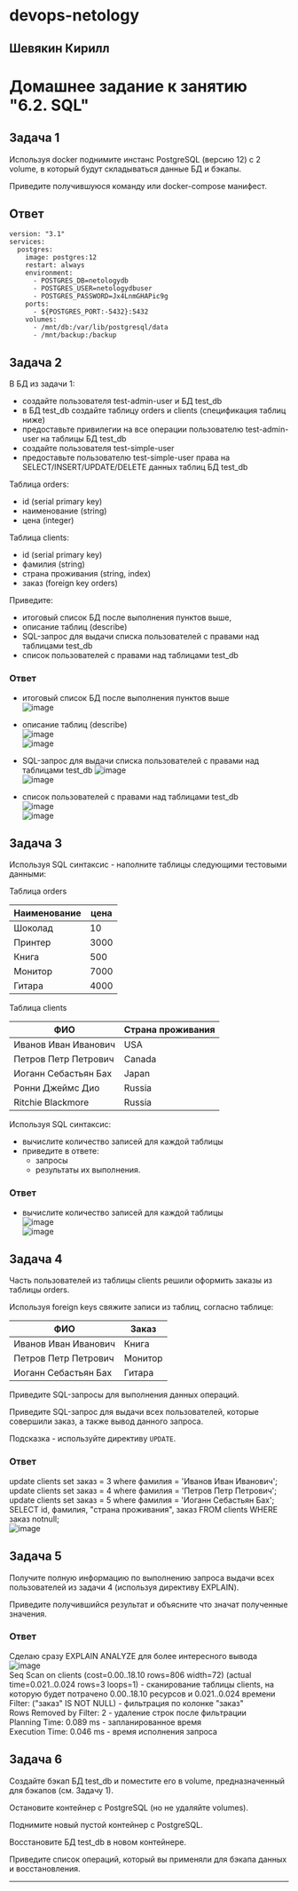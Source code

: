 # devops-netology  
## Шевякин Кирилл  

# Домашнее задание к занятию "6.2. SQL"

## Задача 1

Используя docker поднимите инстанс PostgreSQL (версию 12) c 2 volume, 
в который будут складываться данные БД и бэкапы.

Приведите получившуюся команду или docker-compose манифест.

## Ответ
```
version: "3.1"
services:
  postgres:
    image: postgres:12
    restart: always
    environment:
      - POSTGRES_DB=netologydb
      - POSTGRES_USER=netologydbuser
      - POSTGRES_PASSWORD=Jx4LnmGHAPic9g
    ports:
      - ${POSTGRES_PORT:-5432}:5432
    volumes:
      - /mnt/db:/var/lib/postgresql/data
      - /mnt/backup:/backup
```

## Задача 2

В БД из задачи 1: 
- создайте пользователя test-admin-user и БД test_db
- в БД test_db создайте таблицу orders и clients (спeцификация таблиц ниже)
- предоставьте привилегии на все операции пользователю test-admin-user на таблицы БД test_db
- создайте пользователя test-simple-user  
- предоставьте пользователю test-simple-user права на SELECT/INSERT/UPDATE/DELETE данных таблиц БД test_db

Таблица orders:
- id (serial primary key)
- наименование (string)
- цена (integer)

Таблица clients:
- id (serial primary key)
- фамилия (string)
- страна проживания (string, index)
- заказ (foreign key orders)

Приведите:
- итоговый список БД после выполнения пунктов выше,
- описание таблиц (describe)
- SQL-запрос для выдачи списка пользователей с правами над таблицами test_db
- список пользователей с правами над таблицами test_db

### Ответ

- итоговый список БД после выполнения пунктов выше  
![image](https://user-images.githubusercontent.com/93198418/170047020-a981fc17-e70c-4354-951d-0c1530c84ffb.png)  

- описание таблиц (describe)  
![image](https://user-images.githubusercontent.com/93198418/170049334-098e547c-5ece-49b3-900d-ca822e244a68.png)  
![image](https://user-images.githubusercontent.com/93198418/170049616-a022d012-e927-44c2-a32f-c9ebf54acebd.png)  

- SQL-запрос для выдачи списка пользователей с правами над таблицами test_db
![image](https://user-images.githubusercontent.com/93198418/170231304-3741349c-fea4-4081-848b-38c8f00d6a6a.png)  
![image](https://user-images.githubusercontent.com/93198418/170231474-0ca76ffc-1645-4750-8ddf-f010a8cf3e47.png)  

- список пользователей с правами над таблицами test_db  
![image](https://user-images.githubusercontent.com/93198418/170051506-f9e8a6cf-cd56-45f0-98b8-61f1dfadf2db.png)  
![image](https://user-images.githubusercontent.com/93198418/170051651-7ab317e7-7d0b-4d70-a862-088aa965025a.png)  



## Задача 3

Используя SQL синтаксис - наполните таблицы следующими тестовыми данными:

Таблица orders

|Наименование|цена|
|------------|----|
|Шоколад| 10 |
|Принтер| 3000 |
|Книга| 500 |
|Монитор| 7000|
|Гитара| 4000|

Таблица clients

|ФИО|Страна проживания|
|------------|----|
|Иванов Иван Иванович| USA |
|Петров Петр Петрович| Canada |
|Иоганн Себастьян Бах| Japan |
|Ронни Джеймс Дио| Russia|
|Ritchie Blackmore| Russia|

Используя SQL синтаксис:
- вычислите количество записей для каждой таблицы 
- приведите в ответе:
    - запросы 
    - результаты их выполнения.

### Ответ  
- вычислите количество записей для каждой таблицы  
![image](https://user-images.githubusercontent.com/93198418/170188707-2a0d3c0e-b97a-46be-b64f-46b146eaffb9.png)  
![image](https://user-images.githubusercontent.com/93198418/170188860-79b2eaa3-30cc-43d2-9489-80e10b7f09f0.png)  

## Задача 4

Часть пользователей из таблицы clients решили оформить заказы из таблицы orders.

Используя foreign keys свяжите записи из таблиц, согласно таблице:

|ФИО|Заказ|
|------------|----|
|Иванов Иван Иванович| Книга |
|Петров Петр Петрович| Монитор |
|Иоганн Себастьян Бах| Гитара |

Приведите SQL-запросы для выполнения данных операций.

Приведите SQL-запрос для выдачи всех пользователей, которые совершили заказ, а также вывод данного запроса.
 
Подсказка - используйте директиву `UPDATE`.

### Ответ  

update clients set заказ = 3 where фамилия = 'Иванов Иван Иванович';
update clients set заказ = 4 where фамилия = 'Петров Петр Петрович';  
update clients set заказ = 5 where фамилия = 'Иоганн Себастьян Бах';  
SELECT id, фамилия, "страна проживания", заказ FROM clients WHERE заказ notnull;  
![image](https://user-images.githubusercontent.com/93198418/170244659-085e0963-3bc5-4af6-a9d7-17c1ddcf31ee.png)


## Задача 5

Получите полную информацию по выполнению запроса выдачи всех пользователей из задачи 4 
(используя директиву EXPLAIN).

Приведите получившийся результат и объясните что значат полученные значения.

### Ответ  

Сделаю сразу EXPLAIN ANALYZE для более интересного вывода  
![image](https://user-images.githubusercontent.com/93198418/170247548-aacdd6b0-c92e-4a79-8528-387da954f900.png)  
  Seq Scan on clients  (cost=0.00..18.10 rows=806 width=72) (actual time=0.021..0.024 rows=3 loops=1) - сканирование таблицы clients, на которую будет потрачено 0.00..18.10 ресурсов и 0.021..0.024 времени  
  Filter: ("заказ" IS NOT NULL) - фильтрация по колонке "заказ"  
  Rows Removed by Filter: 2 - удаление строк после фильтрации  
  Planning Time: 0.089 ms - запланированное время  
  Execution Time: 0.046 ms - время исполнения запроса  

## Задача 6

Создайте бэкап БД test_db и поместите его в volume, предназначенный для бэкапов (см. Задачу 1).

Остановите контейнер с PostgreSQL (но не удаляйте volumes).

Поднимите новый пустой контейнер с PostgreSQL.

Восстановите БД test_db в новом контейнере.

Приведите список операций, который вы применяли для бэкапа данных и восстановления. 

---
